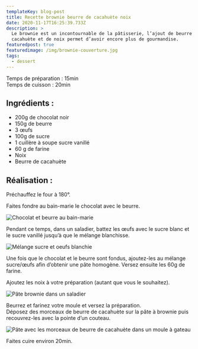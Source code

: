 ```yaml
---
templateKey: blog-post
title: Recette brownie beurre de cacahuète noix
date: 2020-11-17T16:25:39.733Z
description: >
  Le brownie est un incontournable de la pâtisserie, l’ajout de beurre de
  cacahuète et de noix permet d’avoir encore plus de gourmandise. 
featuredpost: true
featuredimage: /img/brownie-couverture.jpg
tags:
  - dessert
---
```

Temps de préparation : 15min\
Temps de cuisson : 20min

## Ingrédients :

* 200g de chocolat noir
* 150g de beurre
* 3 œufs
* 100g de sucre
* 1 cuillère à soupe sucre vanillé
* 60 g de farine
* Noix
* Beurre de cacahuète

## Réalisation :

Préchauffez le four à 180°.

Faites fondre au bain-marie le chocolat avec le beurre.

![Chocolat et beurre au bain-marie ](/img/chocolat-et-beurre-fondu-2.jpg "Mélange chocolat et beurre fondu")

Pendant ce temps, dans un saladier, battez les œufs avec le sucre blanc et le sucre vanillé jusqu’à que le mélange blanchisse.

![Mélange sucre et oeufs blanchie ](/img/melange-oeuf-sucre.jpg "Mélange sucre et oeufs ")

Une fois que le chocolat et le beurre sont fondus, ajoutez-les au mélange sucre/œufs afin d’obtenir une pâte homogène. Versez ensuite les 60g de farine.

Ajoutez les noix à votre préparation (autant que vous le souhaitez).

![Pâte brownie dans un saladier ](/img/pate-brownie.jpg "Pâte brownie")

Beurrez et farinez votre moule et versez la préparation.\
Déposez des morceaux de beurre de cacahuète sur la pâte à brownie puis recouvrez-les avec la pointe d’un couteau.

![Pâte avec les morceaux de beurre de cacahuète dans un moule à gateau ](/img/brownie-avant-cuisson-.jpg "Pâte avec les morceaux de beurre de cacahuète")

Faites cuire environ 20min.